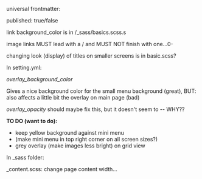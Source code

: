 universal frontmatter:

published: true/false


link background_color is in /_sass/basics.scss.s

image links MUST lead with a / and MUST NOT finish with one...0-


changing look (display) of titles on smaller screens is in basic.scss?




In setting.yml:

*overlay_background_color*

Gives a nice background color for the small menu background (great), BUT: also
affects a little bit the overlay on main page (bad)

*overlay_opacity* should maybe fix this, but it doesn't seem to -- WHY??





**TO DO (want to do):**

- keep yellow background against mini menu
- (make mini menu in top right corner on all screen sizes?)
- grey overlay (make images less bright) on grid view






In _sass folder:

_content.scss: change page content width…
